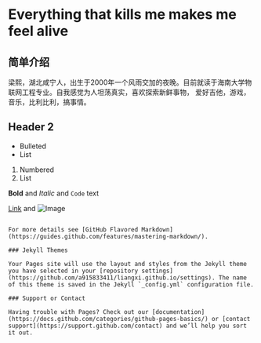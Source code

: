 # Everything that kills me makes me feel alive

## 简单介绍
梁熙，湖北咸宁人，出生于2000年一个风雨交加的夜晚。目前就读于海南大学物联网工程专业。自我感觉为人坦荡真实，喜欢探索新鲜事物，
爱好吉他，游戏，音乐，比利比利，搞事情。

## Header 2

- Bulleted
- List

1. Numbered
2. List

**Bold** and _Italic_ and `Code` text

[Link](url) and ![Image](src)
```

For more details see [GitHub Flavored Markdown](https://guides.github.com/features/mastering-markdown/).

### Jekyll Themes

Your Pages site will use the layout and styles from the Jekyll theme you have selected in your [repository settings](https://github.com/a915833411/liangxi.github.io/settings). The name of this theme is saved in the Jekyll `_config.yml` configuration file.

### Support or Contact

Having trouble with Pages? Check out our [documentation](https://docs.github.com/categories/github-pages-basics/) or [contact support](https://support.github.com/contact) and we’ll help you sort it out.
